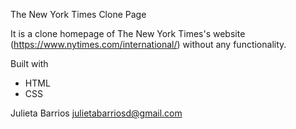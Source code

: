 The New York Times Clone Page

It is a clone homepage of The New York Times's  website (https://www.nytimes.com/international/) without any functionality.

Built with

- HTML
- CSS

Julieta Barrios julietabarriosd@gmail.com
